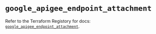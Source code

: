 # `google_apigee_endpoint_attachment`

Refer to the Terraform Registory for docs: [`google_apigee_endpoint_attachment`](https://registry.terraform.io/providers/hashicorp/google-beta/5.29.0/docs/resources/google_apigee_endpoint_attachment).
